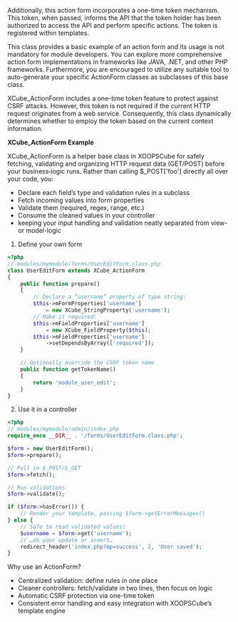
Additionally, this action form incorporates a one-time token mechanism.
This token, when passed, informs the API that the token holder has been authorized to access the API and perform specific actions.
The token is registered within templates.
 
This class provides a basic example of an action form and its usage is not mandatory for module developers.
You can explore more comprehensive action form implementations in frameworks like JAVA, .NET, and other PHP frameworks.
Furthermore, you are encouraged to utilize any suitable tool to auto-generate your specific ActionForm classes as subclasses of this base class.
 
XCube_ActionForm includes a one-time token feature to protect against CSRF attacks.
However, this token is not required if the current HTTP request originates from a web service.
Consequently, this class dynamically determines whether to employ the token based on the current context information.

**XCube_ActionForm Example**

XCube_ActionForm is a helper base class in XOOPSCube for safely fetching, validating and organizing HTTP request data (GET/POST) before your business‐logic runs. Rather than calling $_POST['foo'] directly all over your code, you:

- Declare each field’s type and validation rules in a subclass
- Fetch incoming values into form properties
- Validate them (required, regex, range, etc.)
- Consume the cleaned values in your controller
- keeping your input handling and validation neatly separated from view- or model-logic
 
1. Define your own form

```php
<?php
// modules/mymodule/forms/UserEditForm.class.php
class UserEditForm extends XCube_ActionForm
{
    public function prepare()
    {
        // Declare a “username” property of type string:
        $this->mFormProperties['username']
            = new XCube_StringProperty('username');
        // Make it required:
        $this->mFieldProperties['username']
            = new XCube_FieldProperty($this);
        $this->mFieldProperties['username']
            ->setDependsByArray(['required']);
    }

    // Optionally override the CSRF token name
    public function getTokenName()
    {
        return 'module_user_edit';
    }
}
```

2. Use it in a controller


```php
<?php
// modules/mymodule/admin/index.php
require_once __DIR__ . '/forms/UserEditForm.class.php';

$form = new UserEditForm();
$form->prepare();

// Pull in $_POST/$_GET
$form->fetch();

// Run validations
$form->validate();

if ($form->hasError()) {
    // Render your template, passing $form->getErrorMessages()
} else {
    // Safe to read validated values:
    $username = $form->get('username');
    // …do your update or insert…
    redirect_header('index.php?op=success', 2, 'User saved');
}
```

Why use an ActionForm?

- Centralized validation: define rules in one place
- Cleaner controllers: fetch/validate in two lines, then focus on logic
- Automatic CSRF protection via one-time token
- Consistent error handling and easy integration with XOOPSCube’s template engine
